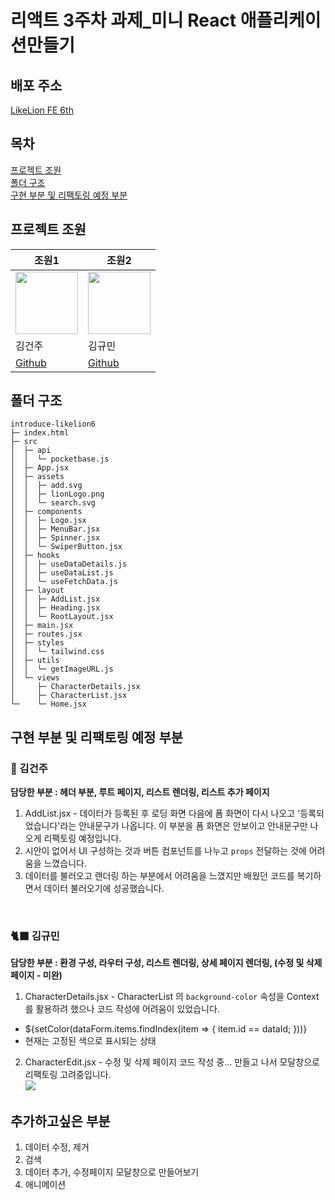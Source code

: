 # 리액트 3주차 과제_미니 React 애플리케이션만들기

## 배포 주소
[LikeLion FE 6th](https://likelion-frontend-6th.netlify.app/)


## 목차
[프로젝트 조원](#프로젝트-조원)  
[폴더 구조](#폴더-구조)  
[구현 부분 및 리팩토링 예정 부분](#구현-부분-및-리팩토링-예정-부분)



## 프로젝트 조원
|조원1|조원2|
|------|---|
|<img src="https://github.com/KIMGEUNDU/weekend-todo/assets/126174401/105a96aa-1093-44ea-bb0a-75f05144997d" width="100px" height="100px">|<img src="https://github.com/KIMGEUNDU/weekend-todo/assets/126174401/073512ef-dbf5-4b7d-a1d4-be2e6f3308eb" width="100px" height="100px">|
|김건주|김규민|
|[Github](https://github.com/KIMGEUNDU)|[Github](https://github.com/Engsheet)|


## 폴더 구조

```
introduce-likelion6
├─ index.html
├─ src
│  ├─ api
│  │  └─ pocketbase.js
│  ├─ App.jsx
│  ├─ assets
│  │  ├─ add.svg
│  │  ├─ lionLogo.png
│  │  └─ search.svg
│  ├─ components
│  │  ├─ Logo.jsx
│  │  ├─ MenuBar.jsx
│  │  ├─ Spinner.jsx
│  │  └─ SwiperButton.jsx
│  ├─ hooks
│  │  ├─ useDataDetails.js
│  │  ├─ useDataList.js
│  │  └─ useFetchData.js
│  ├─ layout
│  │  ├─ AddList.jsx
│  │  ├─ Heading.jsx
│  │  └─ RootLayout.jsx
│  ├─ main.jsx
│  ├─ routes.jsx
│  ├─ styles
│  │  └─ tailwind.css
│  ├─ utils
│  │  └─ getImageURL.js
│  └─ views
│     ├─ CharacterDetails.jsx
│     ├─ CharacterList.jsx
└─    └─ Home.jsx
```

## 구현 부분 및 리팩토링 예정 부분
### 🦆 김건주  
<b>담당한 부분 : 헤더 부분, 루트 페이지, 리스트 렌더링, 리스트 추가 페이지</b>

1. AddList.jsx - 데이터가 등록된 후 로딩 화면 다음에 폼 화면이 다시 나오고 '등록되었습니다'라는 안내문구가 나옵니다. 이 부분을 폼 화면은 안보이고 안내문구만 나오게 리팩토링 예정입니다.
2. 시안이 없어서 UI 구성하는 것과 버튼 컴포넌트를 나누고 ```props``` 전달하는 것에 어려움을 느꼈습니다.
3. 데이터를 불러오고 랜더링 하는 부분에서 어려움을 느꼈지만 배웠던 코드를 복기하면서 데이터 불러오기에 성공했습니다.

<br/>

### 🐈‍⬛ 김규민  
<b>담당한 부분 : 환경 구성, 라우터 구성, 리스트 렌더링, 상세 페이지 렌더링, (수정 및 삭제 페이지 - 미완)</b>


1. CharacterDetails.jsx - CharacterList 의 ```background-color``` 속성을 Context 를 활용하려 했으나 코드 작성에 어려움이 있었습니다.  
- ${setColor(dataForm.items.findIndex(item => { item.id == dataId; }))}  
- 현재는 고정된 색으로 표시되는 상태  
2. CharacterEdit.jsx - 수정 및 삭제 페이지 코드 작성 중... 만들고 나서 모달창으로 리팩토링 고려중입니다.  
![](https://cdn.discordapp.com/attachments/1116991754281947197/1145365314306064454/d57d83ede883faea.PNG)


## 추가하고싶은 부분

1. 데이터 수정, 제거
2. 검색
3. 데이터 추가, 수정페이지 모달창으로 만들어보기
4. 애니메이션

